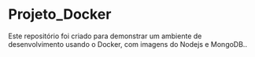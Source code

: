 # Projeto_Docker
Este repositório foi criado para demonstrar um ambiente de desenvolvimento usando o Docker, com imagens do Nodejs e MongoDB.. 

